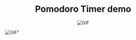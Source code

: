 <h1 align="center">Pomodoro Timer demo</h1>
<p align="center">
	
  <img src="https://github.com/sPappalard/PomodoroTimerApp/blob/main/img1.gif" alt="GIF">
  <p>
	  
  </p>
  <img src= "https://github.com/sPappalard/PomodoroTimerApp/blob/main/Senza-titolo(1).gif" alt=GIF">
</p>
